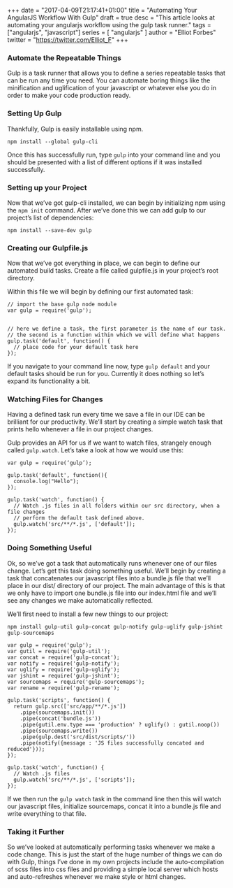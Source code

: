 +++
date = "2017-04-09T21:17:41+01:00"
title = "Automating Your AngularJS Workflow With Gulp"
draft = true
desc = "This article looks at automating your angularjs workflow using the gulp task runner."
tags = ["angularjs", "javascript"]
series = [ "angularjs" ]
author = "Elliot Forbes"
twitter = "https://twitter.com/Elliot_F"
+++

### Automate the Repeatable Things

Gulp is a task runner that allows you to define a series repeatable tasks that can be run any time you need. You can automate boring things like the minification and uglification of your javascript or whatever else you do in order to make your code production ready.

### Setting Up Gulp

Thankfully, Gulp is easily installable using npm.

~~~
npm install --global gulp-cli
~~~

Once this has successfully run, type ```gulp``` into your command line and you should be presented with a list of different options if it was installed successfully.

### Setting up your Project

Now that we’ve got gulp-cli installed, we can begin by initializing npm using the ```npm init``` command. After we’ve done this we can add gulp to our project’s list of dependencies:

~~~
npm install --save-dev gulp
~~~

### Creating our Gulpfile.js

Now that we’ve got everything in place, we can begin to define our automated build tasks. Create a file called gulpfile.js in your project’s root directory. 

Within this file we will begin by defining our first automated task:

~~~
// import the base gulp node module
var gulp = require('gulp');


// here we define a task, the first parameter is the name of our task.
// the second is a function within which we will define what happens
gulp.task('default', function() {
  // place code for your default task here
});
~~~

If you navigate to your command line now, type ```gulp default``` and your default tasks should be run for you. Currently it does nothing so let’s expand its functionality a bit.

### Watching Files for Changes

Having a defined task run every time we save a file in our IDE can be brilliant for our productivity. We’ll start by creating a simple watch task that prints hello whenever a file in our project changes.

Gulp provides an API for us if we want to watch files, strangely enough called ```gulp.watch```. Let’s take a look at how we would use this:

~~~
var gulp = require(‘gulp’);

gulp.task('default', function(){
  console.log("Hello");
});

gulp.task('watch', function() {
  // Watch .js files in all folders within our src directory, when a file changes
  // perform the default task defined above.
  gulp.watch('src/**/*.js', ['default']);
});
~~~

### Doing Something Useful

Ok, so we’ve got a task that automatically runs whenever one of our files change. Let’s get this task doing something useful. We’ll begin by creating a task that concatenates our javascript files into a bundle.js file that we’ll place in our dist/ directory of our project. The main advantage of this is that we only have to import one bundle.js file into our index.html file and we’ll see any changes we make automatically reflected.

We’ll first need to install a few new things to our project:

~~~
npm install gulp-util gulp-concat gulp-notify gulp-uglify gulp-jshint gulp-sourcemaps
~~~

~~~
var gulp = require('gulp');
var gutil = require('gulp-util');
var concat = require('gulp-concat');
var notify = require('gulp-notify');
var uglify = require('gulp-uglify');
var jshint = require('gulp-jshint');
var sourcemaps = require('gulp-sourcemaps');
var rename = require('gulp-rename');

gulp.task('scripts', function() {
  return gulp.src(['src/app/**/*.js'])
    .pipe(sourcemaps.init())
    .pipe(concat('bundle.js'))
    .pipe(gutil.env.type === 'production' ? uglify() : gutil.noop()) 
    .pipe(sourcemaps.write())
    .pipe(gulp.dest('src/dist/scripts/'))
    .pipe(notify({message : 'JS files successfully concated and reduced'}));
});

gulp.task('watch', function() {
  // Watch .js files
  gulp.watch('src/**/*.js', ['scripts']);
});
~~~

If we then run the ```gulp watch``` task in the command line then this will watch our javascript files, initialize sourcemaps, concat it into a bundle.js file and write everything to that file.

### Taking it Further

So we’ve looked at automatically performing tasks whenever we make a code change. This is just the start of the huge number of things we can do with Gulp, things I’ve done in my own projects include the auto-compilation of scss files into css files and providing a simple local server which hosts and auto-refreshes whenever we make style or html changes.


